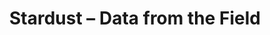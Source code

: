 ---
title: Stardust – Data from the Field
builder: true
type: coming-soon

# Content section
sections:
  - headerSection
  - servicesSection
  - subscribeSection
  - contactSection
  - mapSection

# Background effect
stardustEffect: 
  enable: true
  particleColor: "#ff417d"
  microParticleColor: "#4EFCFE"
  gradientColor: "rgba(82,42,114,1)"
  gradientColor2: "rgba(26,14,4,0)"

---